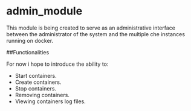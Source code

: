 # admin_module
This module is being created to serve as an administrative interface between the administrator of the system and the multiple che instances running on docker.

##Functionalities

For now i hope to introduce the ability to:
  - Start containers.
  - Create containers.
  - Stop containers.
  - Removing containers.
  - Viewing containers log files.
